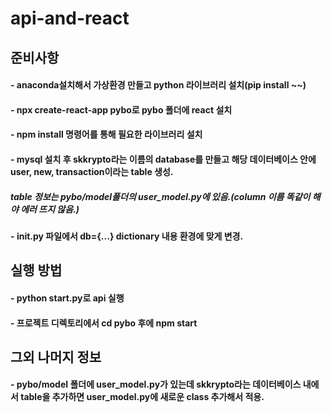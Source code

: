 # api-and-react

## 준비사항
#### - anaconda설치해서 가상환경 만들고 python 라이브러리 설치(pip install ~~)
#### - npx create-react-app pybo로 pybo 폴더에 react 설치
#### - npm install 명령어를 통해 필요한 라이브러리 설치
#### - mysql 설치 후 skkrypto라는 이름의 database를 만들고 해당 데이터베이스 안에 user, new, transaction이라는 table 생성.
##### table 정보는 pybo/model폴더의 user_model.py에 있음.(column 이름 똑같이 해야 에러 뜨지 않음.)
#### - __init__.py 파일에서 db={...} dictionary 내용 환경에 맞게 변경.

## 실행 방법
#### - python start.py로 api 실행
#### - 프로젝트 디렉토리에서 cd pybo 후에 npm start

## 그외 나머지 정보 
#### - pybo/model 폴더에 user_model.py가 있는데 skkrypto라는 데이터베이스 내에서 table을 추가하면 user_model.py에 새로운 class 추가해서 적용.

